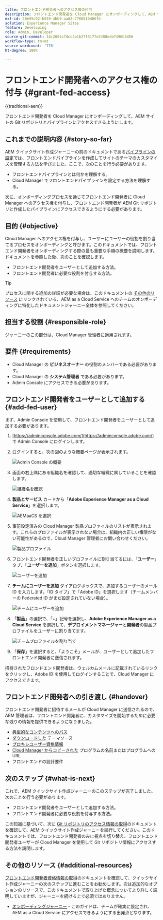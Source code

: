 ```yaml
---
title: フロントエンド開発者へのアクセス権の付与
description: フロントエンド開発者を Cloud Manager にオンボーディングして、AEM サイトの Git リポジトリとパイプラインにアクセスできるようにします。
exl-id: 58e95c92-b859-4bb9-aa62-7766510486fd
solution: Experience Manager Sites
feature: Developing
role: Admin, Developer
source-git-commit: 34c2604c7dcc2a1b27f617fe2d88eeb7496b3456
workflow-type: tm+mt
source-wordcount: '776'
ht-degree: 100%

---
```


# フロントエンド開発者へのアクセス権の付与 {#grant-fed-access}

{{traditional-aem}}

フロントエンド開発者を Cloud Manager にオンボーディングして、AEM サイトの Git リポジトリとパイプラインにアクセスできるようにします。

## これまでの説明内容 {#story-so-far}

AEM クイックサイト作成ジャーニーの前のドキュメントである[パイプラインの設定](pipeline-setup.md)では、フロントエンドパイプラインを作成してサイトのテーマのカスタマイズを管理する方法を学びました。ここで、次のことを行う必要があります。

* フロントエンドパイプラインとは何かを理解する。
* Cloud Manager でフロントエンドパイプラインを設定する方法を理解する。

次に、オンボーディングプロセスを通じてフロントエンド開発者に Cloud Manager へのアクセス権を付与し、フロントエンド開発者が AEM Git リポジトリと作成したパイプラインにアクセスできるようにする必要があります。

## 目的 {#objective}

Cloud Manager へのアクセス権を付与し、ユーザーにユーザーの役割を割り当てるプロセスをオンボーディングと呼びます。このドキュメントでは、フロントエンド開発者をオンボーディングする際の最も重要な手順の概要を説明します。ドキュメントを参照した後、次のことを確認します。

* フロントエンド開発者をユーザーとして追加する方法。
* フロントエンド開発者に必要な役割を付与する方法。

>[!TIP]
>
>プロセスに関する追加の詳細が必要な場合は、このドキュメントの [その他のリソース](#additional-resources) にリンクされている、AEM as a Cloud Service へのチームのオンボーディングに特化したドキュメントジャーニー全体を参照してください。

## 担当する役割 {#responsible-role}

ジャーニーのこの部分は、Cloud Manager 管理者に適用されます。

## 要件 {#requirements}

* Cloud Manager の **ビジネスオーナー** の役割のメンバーである必要があります。
* Cloud Manager の **システム管理者** である必要があります。
* Admin Console にアクセスできる必要があります。

## フロントエンド開発者をユーザーとして追加する {#add-fed-user}

まず、Admin Console を使用して、フロントエンド開発者をユーザーとして追加する必要があります。

1. [https://adminconsole.adobe.com/](https://adminconsole.adobe.com/) で Admin Console にログインします。

1. ログインすると、次の図のような概要ページが表示されます。

   ![Admin Console の概要](assets/admin-console.png)

1. 画面の右上隅にある組織名を確認して、適切な組織に属していることを確認します。

   ![組織名を確認](assets/correct-org.png)

1. **製品とサービス** カードから「**Adobe Experience Manager as a Cloud Service**」を選択します。

   ![AEMaaCS を選択](assets/select-aemaacs.png)

1. 事前設定済みの Cloud Manager 製品プロファイルのリストが表示されます。これらのプロファイルが表示されない場合は、組織内の正しい権限がない可能性があるので、Cloud Manager 管理者にお問い合わせください。

   ![製品プロファイル](assets/product-profiles.png)

1. フロントエンド開発者を正しいプロファイルに割り当てるには、「**ユーザー**」タブ、「**ユーザーを追加**」ボタンを選択します。

   ![ユーザーを追加](assets/add-user.png)

1. **チームにユーザーを追加** ダイアログボックスで、追加するユーザーのメール ID を入力します。「ID タイプ」で「Adobe ID」を選択します（チームメンバーの Federated ID がまだ設定されていない場合）。

   ![チームにユーザーを追加](assets/add-to-team.png)

1. 「**製品**」の選択で、「+」記号を選択し、**Adobe Experience Manager as a Cloud Service** を選択して、**デプロイメントマネージャー**&#x200B;と&#x200B;**開発者**&#x200B;の製品プロファイルをユーザーに割り当てます。

   ![チームプロファイルを割り当て](assets/assign-team.png)

1. 「**保存**」を選択すると、「ようこそ」メールが、ユーザーとして追加したフロントエンド開発者に送信されます。

招待されたフロンドエンド開発者は、ウェルカムメールに記載されているリンクをクリックし、Adobe ID を使用してログインすることで、Cloud Manager にアクセスできます。

## フロントエンド開発者への引き渡し {#handover}

フロントエンド開発者に招待するメールが Cloud Manager に送信されるので、AEM 管理者は、フロントエンド開発者に、カスタマイズを開始するために必要な残りの情報を提供できるようになりました。

* [典型的なコンテンツへのパス](#example-page)
* [ダウンロードした](#download-theme) テーマソース
* [プロキシユーザー資格情報](#proxy-user)
* [Cloud Manager からコピーされた](pipeline-setup.md#login) プログラムの名前またはプログラムへの URL
* フロントエンドの設計要件

## 次のステップ {#what-is-next}

これで、AEM クイックサイト作成ジャーニーのこのステップが完了しました。次のことを行う必要があります。

* フロントエンド開発者をユーザーとして追加する方法。
* フロントエンド開発者に必要な役割を付与する方法。

この知識に基づいて、次に [Git リポジトリのアクセス情報の取得](retrieve-access.md)のドキュメントを確認して、AEM クイックサイト作成ジャーニーを続行してください。このドキュメントでは、フロントエンド開発者のみに視点を切り替え、フロントエンド開発者ユーザーが Cloud Manager を使用して Git リポジトリ情報にアクセスする方法を説明します。

## その他のリソース {#additional-resources}

[フロントエンド開発者資格情報の取得](retrieve-access.md)のドキュメントを確認して、クイックサイト作成ジャーニーの次のステップに進むことをお勧めします。次は追加的なオプションのリソースで、このドキュメントで取り上げた概念についてより詳しく説明していますが、ジャーニーを続ける上で必須ではありません。

* [オンボーディングジャーニー](/help/journey-onboarding/overview.md) - このガイドは、チームが確実に設定され、AEM as a Cloud Service にアクセスできるようにする出発点となります。
